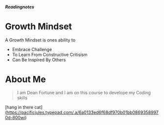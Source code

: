 ##### Readingnotes ####
# Growth Mindset #

A Growth Mindset is ones ability to
- Embrace Challenge
- To Learn From Constructive Critisism 
- Can Be Inspired By Others

# About Me #
>I am Dean Fortune and I am on this course to develope my Coding skills

[hang in there cat] (https://pacificjules.typepad.com/.a/6a0133ed6f68df970b01bb08693589970d-800wi)

